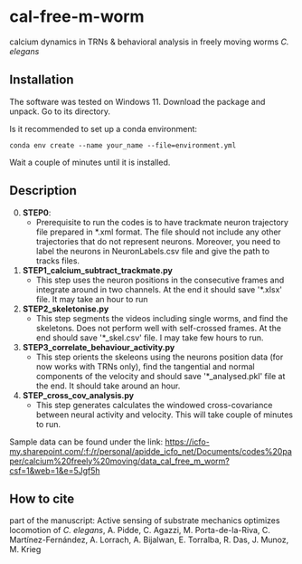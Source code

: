 # cal-free-m-worm
calcium dynamics in TRNs  &amp; behavioral analysis in freely moving worms *C. elegans*

## Installation

The software was tested on Windows 11.
Download the package and unpack. Go to its directory.

Is it recommended to set up a conda environment:

```conda env create --name your_name --file=environment.yml```

Wait a couple of minutes until it is installed.

## Description
0. **STEP0**:
   + Prerequisite to run the codes is to have trackmate neuron trajectory file prepared in *.xml format.
The file should not include any other trajectories that do not represent neurons. Moreover, you need to label the neurons in NeuronLabels.csv file 
and give the path to tracks files.
2. **STEP1_calcium_subtract_trackmate.py**
   + This step uses the neuron positions in the consecutive frames and integrate around in two channels. At the end it should save '*.xlsx' file. It may take an hour to run   
4. **STEP2_skeletonise.py**
   + This step segments the videos including single worms, and find the skeletons. Does not perform well with self-crossed frames. At the end should save '*_skel.csv' file. I may take few hours to run.
5. **STEP3_correlate_behaviour_activity.py**
   + This step orients the skeleons using the neurons position data (for now works with TRNs only), find the tangential and normal components of the velocity and should save '*_analysed.pkl' file at the end. It should take around an hour.
7. **STEP_cross_cov_analysis.py**
   + This step generates calculates the windowed cross-covariance between neural activity and velocity. This will take couple of minutes to run.

Sample data can be found under the link: https://icfo-my.sharepoint.com/:f:/r/personal/apidde_icfo_net/Documents/codes%20paper/calcium%20freely%20moving/data_cal_free_m_worm?csf=1&web=1&e=5Jgf5h

## How to cite 
part of the manuscript: Active sensing of substrate mechanics optimizes locomotion of *C. elegans*, A. Pidde, C. Agazzi, M. Porta-de-la-Riva, C. Martínez-Fernández, A. Lorrach, A. Bijalwan, E. Torralba, R. Das, J. Munoz, M. Krieg


 
